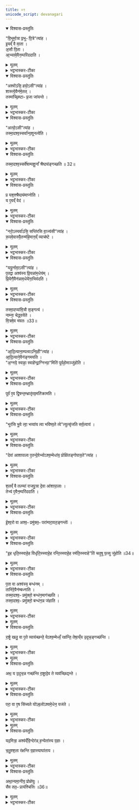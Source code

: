 ```yaml
---
title: ०९
unicode_script: devanagari
---
```


<details open><summary>विश्वास-प्रस्तुतिः</summary>

"वि॒भूर्मा॒त्रा प्र॒भूᳶ पि॒त्रे"त्या॑ह ।  
इ॒यव्ँ वै मा॒ता ।  
अ॒सौ पि॒ता ।  
आ॒भ्यामे॒वैन॒म्परि॑ददाति ।  
</details>

<details><summary>मूलम्</summary>

"वि॒भूर्मा॒त्रा प्र॒भूᳶ पि॒त्रे"त्या॑ह ।  
इ॒यव्ँ वै मा॒ता ।  
अ॒सौ पि॒ता ।  
आ॒भ्यामे॒वैन॒म्परि॑ददाति ।  
</details>

<details><summary>भट्टभास्कर-टीका</summary>

1विभूर्मात्रेति ॥ द्वितीये दिने प्रोक्षणानन्तरं 'विभूर्मात्रा' इत्यादीनि अश्वनामानि अश्वस्य दक्षिणे कर्णे यजमानं वाचयतीति । तानि व्याचष्टे । पृथिवीद्युलोकनिबन्धनविभवनप्रभवननामद्वयसंकीर्तनेन द्यावापृथिव्यां एनं अश्वं परिददाति रक्षार्थं न्यासीकरोति ।  
</details>

<details open><summary>विश्वास-प्रस्तुतिः</summary>

"अश्वो॑ऽसि॒ हयो॒ऽसी"त्या॑ह ।  
शास्त्ये॒वैन॑मे॒तत् ।  
तस्मा॑च्छि॒ष्टाᳶ प्र॒जा जा॑यन्ते ।  
</details>

<details><summary>मूलम्</summary>

"अश्वो॑ऽसि॒ हयो॒ऽसी"त्या॑ह ।  
शास्त्ये॒वैन॑मे॒तत् ।  
तस्मा॑च्छि॒ष्टाᳶ प्र॒जा जा॑यन्ते ।  
</details>

<details><summary>भट्टभास्कर-टीका</summary>

व्यापकत्वविक्रान्तत्वकीर्तनेन तादृग्गुणत्वमस्य शास्ति बोधयति तथा वर्तयितुम् । तस्मादद्यत्वेऽपि सर्वाः प्रजाः शिष्टाः बोधिता जायन्ते ॥
</details>

<details open><summary>विश्वास-प्रस्तुतिः</summary>

"अत्यो॒ऽसी"त्या॑ह ।  
तस्मा॒दश्व॒स्सर्वा॑न्प॒शूनत्ये॑ति ।  
</details>

<details><summary>मूलम्</summary>

"अत्यो॒ऽसी"त्या॑ह ।  
तस्मा॒दश्व॒स्सर्वा॑न्प॒शूनत्ये॑ति ।  
</details>

<details><summary>भट्टभास्कर-टीका</summary>

2अत्य इति ॥ सततगन्तृत्वसंकीर्तनेन सर्वान् पशून् अत्येति सततगामित्वयशसाऽतिक्रामति अश्वः ।  
</details>

<details open><summary>विश्वास-प्रस्तुतिः</summary>

तस्मा॒दश्व॒स्सर्वे॑षाम्पशू॒नाँ श्रैष्ठ्य॑ङ्गच्छति ॥ 32॥  
</details>

<details><summary>मूलम्</summary>

तस्मा॒दश्व॒स्सर्वे॑षाम्पशू॒नाँ श्रैष्ठ्य॑ङ्गच्छति ॥ 32॥  
</details>

<details><summary>भट्टभास्कर-टीका</summary>

श्रैष्ठ्यमिति । सततगन्तृत्वेन आलस्याभावात्प्रशस्यतमो भवति ।  
</details>

<details open><summary>विश्वास-प्रस्तुतिः</summary>

प्र यश॒श्श्रैष्ठ्य॑माप्नोति ।  
य ए॒वव्ँ वेद॑ ।  
</details>

<details><summary>मूलम्</summary>

प्र यश॒श्श्रैष्ठ्य॑माप्नोति ।  
य ए॒वव्ँ वेद॑ ।  
</details>

<details><summary>भट्टभास्कर-टीका</summary>

एवं वेदिता च यशश्श्रैष्ठ्यं च प्राप्नोति ।  
</details>

<details open><summary>विश्वास-प्रस्तुतिः</summary>

"नरो॒ऽस्यर्वा॑ऽसि॒ सप्ति॑रसि वा॒ज्य॑सी"त्या॑ह ।  
रू॒पमे॒वास्यै॒तन्म॑हि॒मान॒व्ँ व्याच॑ष्टे ।  
</details>

<details><summary>मूलम्</summary>

"नरो॒ऽस्यर्वा॑ऽसि॒ सप्ति॑रसि वा॒ज्य॑सी"त्या॑ह ।  
रू॒पमे॒वास्यै॒तन्म॑हि॒मान॒व्ँ व्याच॑ष्टे ।  
</details>

<details><summary>भट्टभास्कर-टीका</summary>

रूपमेवेति । नाम्नां रूपमेव अश्वस्य महिमानं व्याचष्टे न व्याख्येयम् । कार्याणां नयनसमर्थो नरः । गमनकुशलः अर्वा । सङ्ग्रामेषु समवायकुशलः सप्तिः । वेगवान् वाजीति ।  
</details>

<details open><summary>विश्वास-प्रस्तुतिः</summary>

"ययु॒र्नामा॒ऽसी"त्या॑ह ।  
ए॒तद्वा अश्व॑स्य प्रि॒यन्ना॑म॒धेय॑म् ।  
प्रि॒येणै॒वैन॑न्नाम॒धेये॑ना॒भिव॑दति ।  
</details>

<details><summary>मूलम्</summary>

"ययु॒र्नामा॒ऽसी"त्या॑ह ।  
ए॒तद्वा अश्व॑स्य प्रि॒यन्ना॑म॒धेय॑म् ।  
प्रि॒येणै॒वैन॑न्नाम॒धेये॑ना॒भिव॑दति ।  
</details>

<details><summary>भट्टभास्कर-टीका</summary>

एतद्वा इति । यानशीलो ययुरिति । प्रियेण प्रीणनेन नाम्ना अश्वमभिवदति आभिमुख्येन वदति इष्टे प्रवर्तयति मित्रीकरोतीति यावत् ।  
</details>

<details open><summary>विश्वास-प्रस्तुतिः</summary>

तस्मा॒दप्या॑मि॒त्रौ स॒ङ्गत्य॑ ।  
नाम्ना॒ चेद्ध्वये॑ते ।  
मि॒त्रमे॒व भ॑वतः ॥33॥  
</details>

<details><summary>मूलम्</summary>

तस्मा॒दप्या॑मि॒त्रौ स॒ङ्गत्य॑ ।  
नाम्ना॒ चेद्ध्वये॑ते ।  
मि॒त्रमे॒व भ॑वतः ॥33॥  
</details>

<details><summary>भट्टभास्कर-टीका</summary>

तस्मात् प्रियेण नाम्ना अभिमतेन आह्वयेते चेत् परस्परस्य मित्रं भवतः ॥
</details>

<details open><summary>विश्वास-प्रस्तुतिः</summary>

"आ॒दि॒त्याना॒म्पत्वाऽन्वि॒ही"त्या॑ह ।  
आ॒दि॒त्याने॒वैन॑ङ्गमयति ।  
"अ॒ग्नये॒ स्वाहा॒ स्वाहे॑न्द्रा॒ग्निभ्या॒"मिति॑ पूर्वहो॒माञ्जु॑होति ।  
</details>

<details><summary>मूलम्</summary>

"आ॒दि॒त्याना॒म्पत्वाऽन्वि॒ही"त्या॑ह ।  
आ॒दि॒त्याने॒वैन॑ङ्गमयति ।  
"अ॒ग्नये॒ स्वाहा॒ स्वाहे॑न्द्रा॒ग्निभ्या॒"मिति॑ पूर्वहो॒माञ्जु॑होति ।  
</details>

<details><summary>भट्टभास्कर-टीका</summary>

3पूर्वहोमानिति ॥ आहवनीयविहरणानन्तरं होमान्तरात्पूर्वमेव क्रियमाणत्वात् । अग्नये स्वाहेत्याद्याः पञ्च पूर्वहोमाः । प्रथम उपरिष्टात्स्वाहाकारः । अन्ये पुरस्तात्स्वाहाकाराः ।  
</details>

<details open><summary>विश्वास-प्रस्तुतिः</summary>

पूर्व॑ ए॒व द्वि॒षन्त॒म्भ्रातृ॑व्य॒मति॑क्रामति ।  
</details>

<details><summary>मूलम्</summary>

पूर्व॑ ए॒व द्वि॒षन्त॒म्भ्रातृ॑व्य॒मति॑क्रामति ।  
</details>

<details><summary>भट्टभास्कर-टीका</summary>

पूर्व इति । प्रथमभावी ।  
</details>

<details open><summary>विश्वास-प्रस्तुतिः</summary>

"भूर॑सि भु॒वे त्वा॒ भव्या॑य त्वा भविष्य॒ते त्वे"त्युत्सृ॑जति सर्व॒त्वाय॑ ।  
</details>

<details><summary>मूलम्</summary>

"भूर॑सि भु॒वे त्वा॒ भव्या॑य त्वा भविष्य॒ते त्वे"त्युत्सृ॑जति सर्व॒त्वाय॑ ।  
</details>

<details><summary>भट्टभास्कर-टीका</summary>

भूरसीति । पुनरश्वसमीपं गत्वा अनेन मन्त्रेण अश्वं रशनाभ्यां उत्सृजति रशनाबन्धं विमुञ्चति सर्वत्वाय सर्वात्मत्वाय सर्वगामित्वाय वा बन्धस्य तादृशत्वात् ॥
</details>

<details open><summary>विश्वास-प्रस्तुतिः</summary>

"देवा॑ आशापाला ए॒तन्दे॒वेभ्योऽश्व॒म्मेधा॑य॒ प्रोक्षि॑तङ्गोपाय॒ते"त्या॑ह ।  
</details>

<details><summary>मूलम्</summary>

"देवा॑ आशापाला ए॒तन्दे॒वेभ्योऽश्व॒म्मेधा॑य॒ प्रोक्षि॑तङ्गोपाय॒ते"त्या॑ह ।  
</details>

<details><summary>भट्टभास्कर-टीका</summary>

4देवा आशापाला इति रत्निभ्यः परिदानम् ॥
</details>

<details open><summary>विश्वास-प्रस्तुतिः</summary>

श॒तव्ँ वै तल्प्या॑ राजपु॒त्रा दे॒वा आ॑शापा॒लाः ।  
तेभ्य॑ ए॒वैन॒म्परि॑ददाति ।  
</details>

<details><summary>मूलम्</summary>

श॒तव्ँ वै तल्प्या॑ राजपु॒त्रा दे॒वा आ॑शापा॒लाः ।  
तेभ्य॑ ए॒वैन॒म्परि॑ददाति ।  
</details>

<details><summary>भट्टभास्कर-टीका</summary>

तल्प्याः पाणिगृहीत्याः पुत्राः । राज्ञा सह शयनासनार्हा इति केचित् । दिगादित्वात् यत् । इदं शतं अश्वस्य आशापालाः चतसृषु दिक्षु रक्षामन्त्रोक्ता देवा इत्यर्थः । देवनशीलाः देवाः । चतुर्णा शतानामिदमुपलक्षणम्, प्राधान्यादस्योपादानम् । वक्ष्यति 'चतुश्शता रक्षन्ति' इति ॥



सन्ना भवन्तः क्षितिपालपुत्राः सन्नद्धसूताः शतमस्य तल्प्याः ।  
गोपायितारश्शतमेवमुग्राः सन्नाहितास्तादृशसूतयुक्ताः ॥  

वैश्याश्शतं प्रान्तचराः पथस्स्युः वरूथिनस्स्युः शतमेव शूद्राः ।  
तास्स्वैरचारं परिपालयन्तः नावर्तयन्तेऽनुचरन्ति सर्वे ॥  

पृच्छेयुः पथि तेऽश्वमेधविषयं भो ब्राह्मणाः वः कियत्   
मन्त्रब्राह्मणकालवेदनमिति स्युर्वेत्यकिंचिद्विदः ।   
आदेयं तुरगस्य तद्भवनतः स्यात् खाद्यपेयादिकं  
तेषां क्षत्रियवैश्यवेश्मत इह ग्राह्यं कृतान्नं भवेत् ॥  

रथकारगृहेऽश्वस्य वसतस्सायमस्य तु ।  
चतुर्षु पत्सु होतव्याः चतस्रो धृतयः क्रमात् ॥   
</details>

<details open><summary>विश्वास-प्रस्तुतिः</summary>

ई॒श्व॒रो वा अश्व॒ᳶ प्रमु॑क्त॒ᳶ परा॑म्परा॒वत॒ङ्गन्तोः॑ ।  
</details>

<details><summary>मूलम्</summary>

ई॒श्व॒रो वा अश्व॒ᳶ प्रमु॑क्त॒ᳶ परा॑म्परा॒वत॒ङ्गन्तोः॑ ।  
</details>

<details><summary>भट्टभास्कर-टीका</summary>

5तां विधातुमाह - ईश्वर इत्यादि ॥ प्रमुक्तः रशनाबन्धाद्विमुक्तः परां परावतं दूरं गन्तुं ईश्वरः शक्नुयात् । 'उपसर्गच्छन्दसि' इति वतिः, 'ईश्वरे तोसुन्कसुनौ' इति तोसुन् ।  
</details>

<details open><summary>विश्वास-प्रस्तुतिः</summary>

"इ॒ह धृति॒स्स्वाहे॒ह विधृ॑ति॒स्स्वाहे॒ह रन्ति॒स्स्वाहे॒ह रम॑ति॒स्स्वाहे"ति॑ चतृ॒षु प॒त्सु जु॑होति ॥34॥  
</details>

<details><summary>मूलम्</summary>

"इ॒ह धृति॒स्स्वाहे॒ह विधृ॑ति॒स्स्वाहे॒ह रन्ति॒स्स्वाहे॒ह रम॑ति॒स्स्वाहे"ति॑ चतृ॒षु प॒त्सु जु॑होति ॥34॥  
</details>

<details><summary>भट्टभास्कर-टीका</summary>

तस्मात् अश्वस्य बन्धनस्थानीयाः 'इह धृतिः' इत्याद्याः धृतयः चतुर्षु पत्सु होतव्याः । अन्त्यलोपवर्णविकारौ छान्दसौ ।  
</details>

<details open><summary>विश्वास-प्रस्तुतिः</summary>

ए॒ता वा अश्व॑स्य॒ बन्ध॑नम् ।  
ताभि॑रे॒वैन॑म्बध्नाति ।  
तस्मा॒दश्व॒ᳶ प्रमु॑क्तो॒ बन्ध॑न॒माग॑च्छति ।  
तस्मा॒दश्व॒ᳶ प्रमु॑क्तो॒ बन्ध॑न॒न्न ज॑हाति ।  
</details>

<details><summary>मूलम्</summary>

ए॒ता वा अश्व॑स्य॒ बन्ध॑नम् ।  
ताभि॑रे॒वैन॑म्बध्नाति ।  
तस्मा॒दश्व॒ᳶ प्रमु॑क्तो॒ बन्ध॑न॒माग॑च्छति ।  
तस्मा॒दश्व॒ᳶ प्रमु॑क्तो॒ बन्ध॑न॒न्न ज॑हाति ।  
</details>

<details><summary>भट्टभास्कर-टीका</summary>

ताभिश्च एनं बध्नाति । तस्मात्प्रमुक्तोपि होमरज्जुबद्धत्वात् बन्धनदेशमागच्छति । आगतश्च बन्धनदेशं यावदुदयं न जहाति तत्रैव वसति ॥
</details>


<details><summary>मूलम्</summary>

रा॒ष्ट्रव्ँ वा अ॑श्वमे॒धः ।  
रा॒ष्ट्रे खलु॒ वा ए॒ते व्याय॑च्छन्ते ।  
येऽश्व॒म्मेध्यँ॒ रक्ष॑न्ति ।  
तेषा॒य्ँय उ॒दृच॒ङ्गच्छ॑न्ति ।  
</details>

<details open><summary>विश्वास-प्रस्तुतिः</summary>

रा॒ष्ट्रे खलु॒ वा ए॒ते व्याय॑च्छन्ते॒ येऽश्व॒म्मेध्यँ॒ रक्ष॑न्ति॒ तेषा॒य्ँय उ॒दृच॒ङ्गच्छ॑न्ति ।  
</details>

<details><summary>मूलम्</summary>

रा॒ष्ट्रे खलु॒ वा ए॒ते व्याय॑च्छन्ते॒ येऽश्व॒म्मेध्यँ॒ रक्ष॑न्ति॒ तेषा॒य्ँय उ॒दृच॒ङ्गच्छ॑न्ति ।  
</details>

<details><summary>भट्टभास्कर-टीका</summary>

6राष्ट्रं वा इत्यादि ॥ राष्ट्रमेव अश्वमेधः सार्वभौमकार्यत्वात् । तस्मात् राष्ट्रनिमित्तं एते व्यायच्छन्ते यतन्ते ये अश्वं मेध्यं रक्षन्ति ।  
</details>


<details><summary>मूलम्</summary>

रा॒ष्ट्रादे॒व ते रा॒ष्ट्रङ्ग॑च्छन्ति ।  
अथ॒ य उ॒दृच॒न्न गच्छ॑न्ति ॥35॥  
रा॒ष्ट्रादे॒व ते व्यव॑च्छिद्यन्ते ।  
</details>

<details open><summary>विश्वास-प्रस्तुतिः</summary>

अथ॒ य उ॒दृच॒न्न गच्छ॑न्ति रा॒ष्ट्रादे॒व ते व्यव॑च्छिद्यन्ते ।  
</details>

<details><summary>मूलम्</summary>

अथ॒ य उ॒दृच॒न्न गच्छ॑न्ति रा॒ष्ट्रादे॒व ते व्यव॑च्छिद्यन्ते ।  
</details>

<details><summary>भट्टभास्कर-टीका</summary>

तस्मात् राष्ट्रमेव रक्षितुं यतन्ते, अरक्षितेऽस्मिन् असार्वभौमत्वप्रसङ्गात्, तस्मात् तेषां मध्ये ये उदृचं समाप्तिं यावदन्तं रक्षाकर्मनिर्वहणं गच्छन्ति ते राष्ट्रात् राष्ट्रस्थानीयाश्वमेधाविघ्नलाभात् राष्ट्रमेव गच्छन्ति सार्वभौमत्वमेव स्थापयन्ति । ल्यब्लोपे पञ्चमी । ये तु उदृचं न गच्छन्ति राष्ट्रादेव ते प्रच्युताः ।  
</details>

<details open><summary>विश्वास-प्रस्तुतिः</summary>

परा॒ वा ए॒ष सि॑च्यते यो॑ऽब॒लो॑ऽश्वमे॒धेन॒ यज॑ते ।  
</details>

<details><summary>मूलम्</summary>

परा॒ वा ए॒ष सि॑च्यते यो॑ऽब॒लो॑ऽश्वमे॒धेन॒ यज॑ते ।  
</details>

<details><summary>भट्टभास्कर-टीका</summary>

तस्मात् यः अबलः बलशून्यः अश्वमेधेन यष्टुमिच्छति सः परासिच्यते विनश्यति, स्वरूपमेव तस्य विनश्यति, न कर्मसिद्ध्यभाव एव ॥
</details>


<details><summary>मूलम्</summary>

यद॒मित्रा॒ अश्व॑व्ँवि॒न्देर॑न् ।  
ह॒न्येता॑स्य य॒ज्ञः ।  

च॒तु॒श्श॒ता र॑क्षन्ति ।  
य॒ज्ञस्याघा॑ताय ।  

अथा॒न्यमा॒नीय॒ प्रोक्षे॑युः ।  
सैव तत॒ᳶ प्राय॑श्चित्तिः ॥36॥  
</details>

<details open><summary>विश्वास-प्रस्तुतिः</summary>

यद॒मित्रा॒ अश्व॑व्ँवि॒न्देर॑न्न् ह॒न्येता॑स्य य॒ज्ञः ।  

च॒तु॒श्श॒ता र॑क्षन्ति य॒ज्ञस्याघा॑ताय ।  
</details>

<details><summary>मूलम्</summary>

यद॒मित्रा॒ अश्व॑व्ँवि॒न्देर॑न्न् ह॒न्येता॑स्य य॒ज्ञः ।  

च॒तु॒श्श॒ता र॑क्षन्ति य॒ज्ञस्याघा॑ताय ।  
</details>

<details><summary>भट्टभास्कर-टीका</summary>

7तत्कथमित्याह - यदिति ॥ यस्मात् अश्वं अस्य दुर्बलस्य अमित्राः विन्देरन् लभेरन् गृह्णीयुः ततो हन्येतास्य यज्ञः, ततो यज्ञहान्या राष्ट्रहानिः, ततोऽस्य स्वरूपमेव प्रच्युतमिति । यद्वा - यद्यमित्राः अश्वं विन्देरन् लभेरन् गृह्णीयुः ततो यज्ञ एव हतस्स्यात् तस्मात् समस्तारिनिराकरणनिपुणाः चतुश्शताः चतुश्शतप्रमाणाः । 'द्विगोः' इति लुक् । पूर्वोक्ताः राजपुत्रादयः अश्वं रक्षन्ति यज्ञस्य केनचिदपि विघातो मा भूदिति ।  
</details>

<details open><summary>विश्वास-प्रस्तुतिः</summary>

अथा॒न्यमा॒नीय॒ प्रोक्षे॑युः ।  
सैव तत॒ᳶ प्राय॑श्चित्तिः ॥36॥  
</details>

<details><summary>मूलम्</summary>

अथा॒न्यमा॒नीय॒ प्रोक्षे॑युः ।  
सैव तत॒ᳶ प्राय॑श्चित्तिः ॥36॥  
</details>

<details><summary>भट्टभास्कर-टीका</summary>

अथ एवं चतुश्शतपुरुषरक्ष्यमाणोऽपि यद्यमित्रगृहीतोऽश्वस्स्यात्, अन्यमश्वं तद्रूपवर्णवयसं मातृमत्त्वादिगुणयुक्तं आनीय प्रोक्षेयुः 'प्रजापतये त्वा जुष्टम्' इत्यादि । सैव ततो दोषात् प्रायश्चित्तिः मोक्षहेतुः कर्म, न तु यज्ञहानिः ॥


इति तैत्तिरीयब्राह्मणे तृतीये अष्टमे अश्वमेधे नवमोऽनुवकः ॥  

</details>

